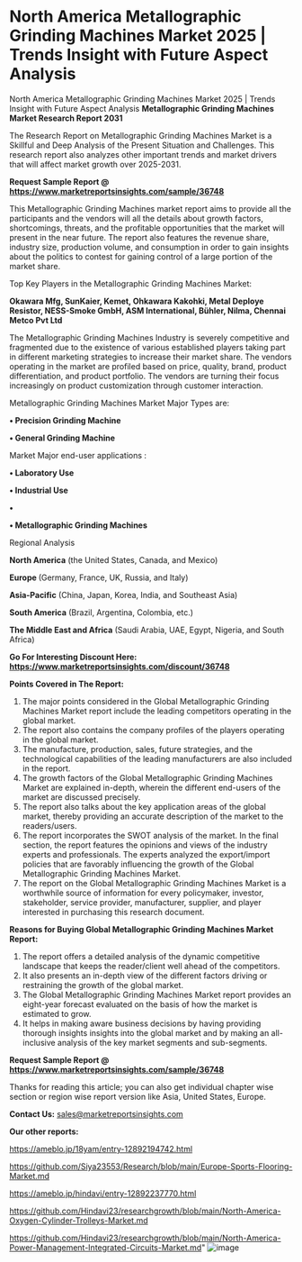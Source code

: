 # North America Metallographic Grinding Machines Market 2025 | Trends Insight with Future Aspect Analysis
North America Metallographic Grinding Machines Market 2025 | Trends Insight with Future Aspect Analysis
<strong>Metallographic Grinding Machines Market Research Report 2031</strong>

The Research Report on Metallographic Grinding Machines Market is a Skillful and Deep Analysis of the Present Situation and Challenges. This research report also analyzes other important trends and market drivers that will affect market growth over 2025-2031.

<strong>Request Sample Report @ <a href=https://www.marketreportsinsights.com/sample/36748>https://www.marketreportsinsights.com/sample/36748</a></strong>

This Metallographic Grinding Machines market report aims to provide all the participants and the vendors will all the details about growth factors, shortcomings, threats, and the profitable opportunities that the market will present in the near future. The report also features the revenue share, industry size, production volume, and consumption in order to gain insights about the politics to contest for gaining control of a large portion of the market share.

Top Key Players in the Metallographic Grinding Machines Market:

<strong>Okawara Mfg, SunKaier, Kemet, Ohkawara Kakohki, Metal Deploye Resistor, NESS-Smoke GmbH, ASM International, Bühler, Nilma, Chennai Metco Pvt Ltd</strong>

The Metallographic Grinding Machines Industry is severely competitive and fragmented due to the existence of various established players taking part in different marketing strategies to increase their market share. The vendors operating in the market are profiled based on price, quality, brand, product differentiation, and product portfolio. The vendors are turning their focus increasingly on product customization through customer interaction.

Metallographic Grinding Machines Market Major Types are:

<strong>•  Precision Grinding Machine

•  General Grinding Machine</strong>

Market Major end-user applications :

<strong>•  Laboratory Use

•  Industrial Use

•  

•  Metallographic Grinding Machines</strong>

Regional Analysis

</u><strong><b>North America</b></strong> (the United States, Canada, and Mexico)

<strong><b>Europe </b></strong>(Germany, France, UK, Russia, and Italy)

<strong><b>Asia-Pacific</b></strong> (China, Japan, Korea, India, and Southeast Asia)

<strong><b>South America</b></strong> (Brazil, Argentina, Colombia, etc.)

<strong><b>The Middle East and Africa</b></strong> (Saudi Arabia, UAE, Egypt, Nigeria, and South Africa)

<strong>Go For Interesting Discount Here: <a href=https://www.marketreportsinsights.com/discount/36748>https://www.marketreportsinsights.com/discount/36748</a></strong>

<strong>Points Covered in The Report:</strong>
<ol>
  <li>The major points considered in the Global Metallographic Grinding Machines Market report include the leading competitors operating in the global market.</li>
  <li>The report also contains the company profiles of the players operating in the global market.</li>
  <li>The manufacture, production, sales, future strategies, and the technological capabilities of the leading manufacturers are also included in the report.</li>
  <li>The growth factors of the Global Metallographic Grinding Machines Market are explained in-depth, wherein the different end-users of the market are discussed precisely.</li>
  <li>The report also talks about the key application areas of the global market, thereby providing an accurate description of the market to the readers/users.</li>
  <li>The report incorporates the SWOT analysis of the market. In the final section, the report features the opinions and views of the industry experts and professionals. The experts analyzed the export/import policies that are favorably influencing the growth of the Global Metallographic Grinding Machines Market.</li>
  <li>The report on the Global Metallographic Grinding Machines Market is a worthwhile source of information for every policymaker, investor, stakeholder, service provider, manufacturer, supplier, and player interested in purchasing this research document.</li>
</ol>
<strong>Reasons for Buying Global Metallographic Grinding Machines Market Report:</strong>

<ol>
  <li>The report offers a detailed analysis of the dynamic competitive landscape that keeps the reader/client well ahead of the competitors.</li>
  <li>It also presents an in-depth view of the different factors driving or restraining the growth of the global market.</li>
  <li>The Global Metallographic Grinding Machines Market report provides an eight-year forecast evaluated on the basis of how the market is estimated to grow.</li>
  <li>It helps in making aware business decisions by having providing thorough insights insights into the global market and by making an all-inclusive analysis of the key market segments and sub-segments.</li>
</ol>
<strong>Request Sample Report @ <a href=https://www.marketreportsinsights.com/sample/36748>https://www.marketreportsinsights.com/sample/36748</a></strong>


Thanks for reading this article; you can also get individual chapter wise section or region wise report version like Asia, United States, Europe.

<strong>Contact Us:</strong>
sales@marketreportsinsights.com

<strong>Our other reports:</strong>

<a href=https://ameblo.jp/18yam/entry-12892194742.html>https://ameblo.jp/18yam/entry-12892194742.html</a>

<a href=https://github.com/Siya23553/Research/blob/main/Europe-Sports-Flooring-Market.md>https://github.com/Siya23553/Research/blob/main/Europe-Sports-Flooring-Market.md</a>

<a href=https://ameblo.jp/hindavi/entry-12892237770.html>https://ameblo.jp/hindavi/entry-12892237770.html</a>

<a href=https://github.com/Hindavi23/researchgrowth/blob/main/North-America-Oxygen-Cylinder-Trolleys-Market.md>https://github.com/Hindavi23/researchgrowth/blob/main/North-America-Oxygen-Cylinder-Trolleys-Market.md</a>

<a href=https://github.com/Hindavi23/researchgrowth/blob/main/North-America-Power-Management-Integrated-Circuits-Market.md>https://github.com/Hindavi23/researchgrowth/blob/main/North-America-Power-Management-Integrated-Circuits-Market.md</a>"
![image](https://github.com/user-attachments/assets/1d6e0a0d-61af-46de-a48c-7cf029c427bb)
